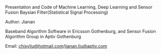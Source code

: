 Presentation and Code of Machine Learning, Deep Learning and Sensor Fusion Baysian Filter(Statistical Signal Processing)

Author: Jianan

Baseband Algorithm Software in Ericsson Gothenburg, and Sensor Fusion Algorithm Group in Aptiv Gothenburg

Email: chisyliu@hotmail.com/jianan.liu@aptiv.com
